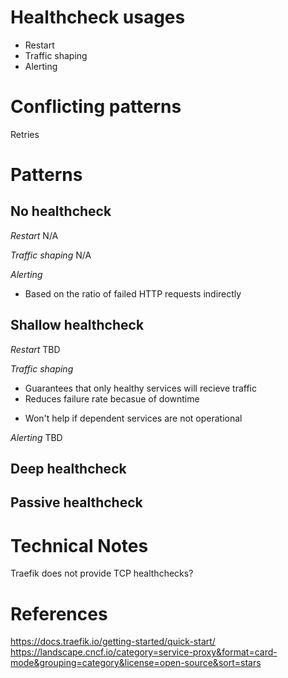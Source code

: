 # Healthcheck usages
- Restart
- Traffic shaping
- Alerting

# Conflicting patterns
Retries

# Patterns
## No healthcheck
*Restart*
N/A

*Traffic shaping*
N/A

*Alerting*
+ Based on the ratio of failed HTTP requests indirectly

## Shallow healthcheck
*Restart*
TBD

*Traffic shaping*
+ Guarantees that only healthy services will recieve traffic
+ Reduces failure rate becasue of downtime

- Won't help if dependent services are not operational


*Alerting*
TBD

## Deep healthcheck

## Passive healthcheck

# Technical Notes
Traefik does not provide TCP healthchecks?

# References
https://docs.traefik.io/getting-started/quick-start/
https://landscape.cncf.io/category=service-proxy&format=card-mode&grouping=category&license=open-source&sort=stars
